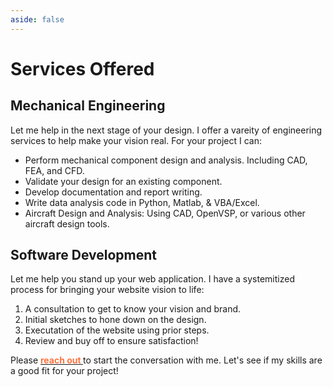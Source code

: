 ```yaml
---
aside: false
---
```


# Services Offered

## Mechanical Engineering

Let me help in the next stage of your design. I offer a vareity of engineering services to help make your vision real.
For your project I can:

- Perform mechanical component design and analysis. Including CAD, FEA, and CFD.
- Validate your design for an existing component.
- Develop documentation and report writing.
- Write data analysis code in Python, Matlab, & VBA/Excel.
- Aircraft Design and Analysis: Using CAD, OpenVSP, or various other aircraft design tools.

## Software Development

Let me help you stand up your web application. I have a systemitized process for bringing your website vision to life:

1. A consultation to get to know your vision and brand.
2. Initial sketches to hone down on the design.
3. Executation of the website using prior steps.
4. Review and buy off to ensure satisfaction!

Please <a href="mailto:daniel@ezngineering.com"><b><span style="color:rgb(255, 115, 64);"> reach out </span></b></a> to start the conversation with me.
Let's see if my skills are a good fit for your project!
